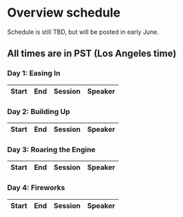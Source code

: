 # Overview schedule

Schedule is still TBD, but will be posted in early June.

## All times are in PST (Los Angeles time)

### Day 1: Easing In

| Start | End | Session | Speaker |
|----|----| --------- | ------------------- |   


### Day 2: Building Up

| Start | End | Session | Speaker |
|----|----| --------- | ------------------- |   


### Day 3: Roaring the Engine

| Start | End | Session | Speaker |
|----|----| --------- | ------------------- |   

### Day 4: Fireworks

| Start | End | Session | Speaker |
|----|----| --------- | ------------------- |   
